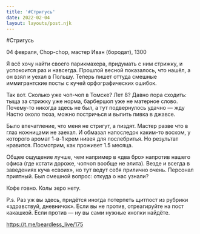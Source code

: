 ```yaml
---
title: '#Стригусь'
date: 2022-02-04
layout: layouts/post.njk
---
```

#Стригусь

04 февраля, Chop-chop, мастер Иван (бородат), 1300

Я всё хочу найти своего парикмахера, придумать с ним стрижку, и успокоится раз и навсегда. Прошлой весной показалось, что нашёл, а он взял и уехал в Польшу. Теперь пишет оттуда смешные иммигрантские посты с кучей орфографических ошибок. 

Так вот. Сколько уже чоп-чоп в Томске? Лет 8? Давно пора сходить: тыща за стрижку уже норма, барбершоп уже не матерное слово. Почему-то никогда здесь не был, а тут подвернулось удачно — жду Настю около тюза, можно постричься и выпить пивка в джавсе. 

Было впечатление, что меня не стригут, а пиздят. Мастер разве что в глаз ножницами не заехал. И обмазал напоследок каким-то воском, у которого аромат 1-в-1 крем нивея для послебритья. Но результат нравится. Посмотрим, как проживет 1.5 месяца.

Общее ощущение лучше, чем например в «два бро» напротив нашего офиса (где кстати дороже, чопчоп вообще не элита). Везде и всегда в заведениях куча «своих», но тут ведут себя прилично очень. Персонал приятный. Был смешной вопрос: откуда о нас узнали?

Кофе говно. Колы зеро нету.

P.s. Раз уж вы здесь, придётся иногда потерпеть щитпост из рубрики «здравствуй, дневничок». Если вы не против, отреагируйте на пост какашкой. Если против — ну вы сами нужные кнопки найдёте.


https://t.me/beardless_live/175